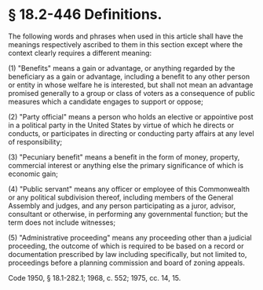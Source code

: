 # § 18.2-446 Definitions.

<p>The following words and phrases when used in this article shall have the meanings respectively ascribed to them in this section except where the context clearly requires a different meaning:</p><p>(1) "Benefits" means a gain or advantage, or anything regarded by the beneficiary as a gain or advantage, including a benefit to any other person or entity in whose welfare he is interested, but shall not mean an advantage promised generally to a group or class of voters as a consequence of public measures which a candidate engages to support or oppose;</p><p>(2) "Party official" means a person who holds an elective or appointive post in a political party in the United States by virtue of which he directs or conducts, or participates in directing or conducting party affairs at any level of responsibility;</p><p>(3) "Pecuniary benefit" means a benefit in the form of money, property, commercial interest or anything else the primary significance of which is economic gain;</p><p>(4) "Public servant" means any officer or employee of this Commonwealth or any political subdivision thereof, including members of the General Assembly and judges, and any person participating as a juror, advisor, consultant or otherwise, in performing any governmental function; but the term does not include witnesses;</p><p>(5) "Administrative proceeding" means any proceeding other than a judicial proceeding, the outcome of which is required to be based on a record or documentation prescribed by law including specifically, but not limited to, proceedings before a planning commission and board of zoning appeals.</p><p>Code 1950, § 18.1-282.1; 1968, c. 552; 1975, cc. 14, 15.</p>